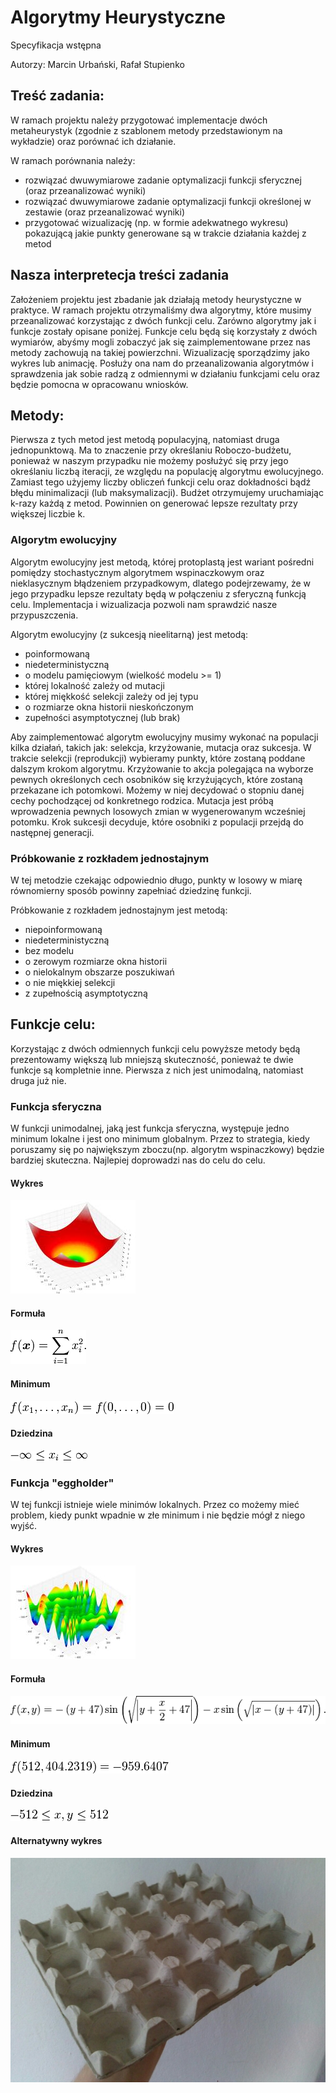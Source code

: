 Algorytmy Heurystyczne
======================
Specyfikacja wstępna

Autorzy: Marcin Urbański, Rafał Stupienko

Treść zadania:
--------------
W ramach projektu należy przygotować implementacje dwóch metaheurystyk (zgodnie z szablonem metody przedstawionym na wykładzie) oraz porównać ich działanie. 

W ramach porównania należy:

  - rozwiązać dwuwymiarowe zadanie optymalizacji funkcji sferycznej (oraz przeanalizować wyniki)
  - rozwiązać dwuwymiarowe zadanie optymalizacji funkcji określonej w zestawie (oraz przeanalizować wyniki)
  - przygotować wizualizację (np. w formie adekwatnego wykresu) pokazującą jakie punkty generowane są w trakcie działania każdej z metod

Nasza interpretecja treści zadania
----------------------------------

Założeniem projektu jest zbadanie jak działają metody heurystyczne w praktyce. W ramach projektu otrzymaliśmy dwa algorytmy, które musimy przeanalizować korzystając z dwóch funkcji celu. Zarówno algorytmy jak i funkcje zostały opisane poniżej. Funkcje celu będą się korzystały z dwóch wymiarów, abyśmy mogli zobaczyć jak się zaimplementowane przez nas metody zachowują na takiej powierzchni. Wizualizację sporządzimy jako wykres lub animację. Posłuży ona nam do przeanalizowania algorytmów i sprawdzenia jak sobie radzą z odmiennymi w działaniu funkcjami celu oraz będzie pomocna w opracowanu wniosków. 

Metody:
-------

Pierwsza z tych metod jest metodą populacyjną, natomiast druga jednopunktową. Ma to znaczenie przy określaniu Roboczo-budżetu, ponieważ w naszym przypadku nie możemy posłużyć się przy jego określaniu liczbą iteracji, ze względu na populację algorytmu ewolucyjnego. Zamiast tego użyjemy liczby obliczeń funkcji celu oraz dokładności bądź błędu minimalizacji (lub maksymalizacji). Budżet otrzymujemy uruchamiając k-razy każdą z metod. Powinnien on generować lepsze rezultaty przy większej liczbie k.

### Algorytm ewolucyjny
Algorytm ewolucyjny jest metodą, której protoplastą jest wariant pośredni pomiędzy stochastycznym algorytmem wspinaczkowym oraz nieklasycznym błądzeniem przypadkowym, dlatego podejrzewamy, że w jego przypadku lepsze rezultaty będą w połączeniu z sferyczną funkcją celu. Implementacja i wizualizacja pozwoli nam sprawdzić nasze przypuszczenia.

Algorytm ewolucyjny (z sukcesją nieelitarną) jest metodą:

  - poinformowaną
  - niedeterministyczną
  - o modelu pamięciowym (wielkość modelu >= 1)
  - której lokalność zależy od mutacji
  - której miękkość selekcji zależy od jej typu
  - o rozmiarze okna historii nieskończonym
  - zupełności asymptotycznej (lub brak)
  
Aby zaimplementować algorytm ewolucyjny musimy wykonać na populacji kilka działań, takich jak: selekcja, krzyżowanie, mutacja oraz sukcesja. W trakcie selekcji (reprodukcji) wybieramy punkty, które zostaną poddane dalszym krokom algorytmu. Krzyżowanie to akcja polegająca na wyborze pewnych określonych cech osobników się krzyżujących, które zostaną przekazane ich potomkowi. Możemy w niej decydować o stopniu danej cechy pochodzącej od konkretnego rodzica. Mutacja jest próbą wprowadzenia pewnych losowych zmian w wygenerowanym wcześniej potomku. Krok sukcesji decyduje, które osobniki z populacji przejdą do następnej generacji.

### Próbkowanie z rozkładem jednostajnym
W tej metodzie czekając odpowiednio długo, punkty w losowy w miarę równomierny sposób powinny zapełniać dziedzinę funkcji.

Próbkowanie z rozkładem jednostajnym jest metodą:
  - niepoinformowaną
  - niedeterministyczną
  - bez modelu
  - o zerowym rozmiarze okna historii
  - o nielokalnym obszarze poszukiwań
  - o nie miękkiej selekcji
  - z zupełnością asymptotyczną


Funkcje celu:
-------------
Korzystając z dwóch odmiennych funkcji celu powyższe metody będą prezentowamy większą lub mniejszą skuteczność, ponieważ te dwie funkcje są kompletnie inne. Pierwsza z nich jest unimodalną, natomiast druga już nie.

### Funkcja sferyczna
W funkcji unimodalnej, jaką jest funkcja sferyczna, występuje jedno minimum lokalne i jest ono minimum globalnym. Przez to strategia, kiedy poruszamy się po największym zboczu(np. algorytm wspinaczkowy) będzie bardziej skuteczna. Najlepiej doprowadzi nas do celu do celu. 

#### Wykres
![Funkcja sferyczna][1]

#### Formuła
![Formuła funkcji sferycznej][4]

#### Minimum
![Minimum funkcji sferycznej][2]

#### Dziedzina
![Dziedzina funkcji sferycznej][3]

### Funkcja "eggholder"
W tej funkcji istnieje wiele minimów lokalnych. Przez co możemy mieć problem, kiedy punkt wpadnie w złe minimum i nie będzie mógł z niego wyjść.

#### Wykres
![Funkcja eggholder][5]
#### Formuła
![Formuła funkcji eggholder][8]
#### Minimum
![Minimum funkcji eggholder][6]
#### Dziedzina
![Dziedzina funkcji eggholder][7]
#### Alternatywny wykres
![Funkcja eggholder w realnym świecie][9]

[1]: sphere_function.jpg "Funkcja sferyczna"
[2]: sphere_minimum.png "Minimum funkcji sferycznej"
[3]: sphere_domain.png "Dziedzina funkcji sferycznej"
[4]: sphere_formula.png "Formuła funkcji sferycznej"

[5]: eggholder_function.jpg "Funkcja eggholder"
[6]: eggholder_minimum.png "Minimum funkcji eggholder"
[7]: eggholder_domain.png "Dziedzina funkcji eggholder"
[8]: eggholder_formula.png "Formuła funkcji eggholder"
[9]: eggholder_real.jpg "Funkcja eggholder w realnym świecie"